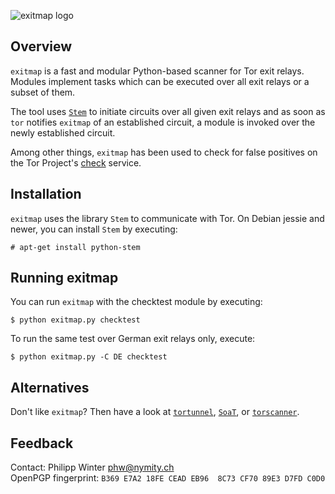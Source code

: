 ![exitmap logo](https://nullhypothesis.github.com/exitmap_logo.png)

Overview
--------

`exitmap` is a fast and modular Python-based scanner for Tor exit relays.
Modules implement tasks which can be executed over all exit relays or a subset
of them.

The tool uses [`Stem`](https://stem.torproject.org) to initiate circuits over
all given exit relays and as soon as `tor` notifies `exitmap` of an established
circuit, a module is invoked over the newly established circuit.

Among other things, `exitmap` has been used to check for false positives on
the Tor Project's [check](https://check.torproject.org) service.

Installation
------------

`exitmap` uses the library `Stem` to communicate with Tor.  On Debian jessie
and newer, you can install `Stem` by executing:

    # apt-get install python-stem

Running exitmap
---------------

You can run `exitmap` with the checktest module by executing:

    $ python exitmap.py checktest

To run the same test over German exit relays only, execute:

    $ python exitmap.py -C DE checktest

Alternatives
------------

Don't like `exitmap`?  Then have a look at
[`tortunnel`](http://www.thoughtcrime.org/software/tortunnel/),
[`SoaT`](https://gitweb.torproject.org/torflow.git/blob/HEAD:/NetworkScanners/ExitAuthority/README.ExitScanning), or [`torscanner`](https://code.google.com/p/torscanner/).

Feedback
--------

Contact: Philipp Winter <phw@nymity.ch>  
OpenPGP fingerprint: `B369 E7A2 18FE CEAD EB96  8C73 CF70 89E3 D7FD C0D0`
